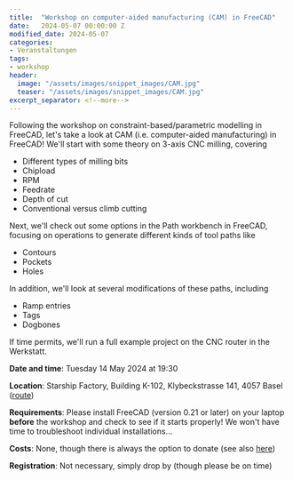 ```yaml
---
title:  "Workshop on computer-aided manufacturing (CAM) in FreeCAD"
date:   2024-05-07 00:00:00 Z
modified_date: 2024-05-07
categories:
- Veranstaltungen
tags:
- workshop
header:
  image: "/assets/images/snippet_images/CAM.jpg"
  teaser: "/assets/images/snippet_images/CAM.jpg"
excerpt_separator: <!--more-->
---
```


Following the workshop on constraint-based/parametric modelling in FreeCAD, let's take a look at CAM (i.e. computer-aided manufacturing) in FreeCAD! We'll start with some theory on 3-axis CNC milling, covering

* Different types of milling bits
* Chipload
* RPM
* Feedrate
* Depth of cut
* Conventional versus climb cutting


Next, we'll check out some options in the Path workbench in FreeCAD, focusing on operations to generate different kinds of tool paths like

* Contours
* Pockets
* Holes


In addition, we'll look at several modifications of these paths, including 

* Ramp entries
* Tags
* Dogbones 


If time permits, we'll run a full example project on the CNC router in the Werkstatt.

**Date and time**: Tuesday 14 May 2024 at 19:30

**Location**: Starship Factory, Building K-102, Klybeckstrasse 141, 4057 Basel ([route](https://starship-factory.ch/anfahrt/))

**Requirements**: Please install FreeCAD (version 0.21 or later) on your laptop **before** the workshop and check to see if it starts properly! We won't have time to troubleshoot individual installations...

**Costs**: None, though there is always the option to donate (see also [here](https://starship-factory.ch/spenden/))

**Registration**: Not necessary, simply drop by (though please be on time)
